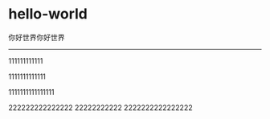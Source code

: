 # hello-world
你好世界你好世界
-  -----------------

111111111111


1111111111111


1111111111111111

222222222222222
22222222222
2222222222222222
